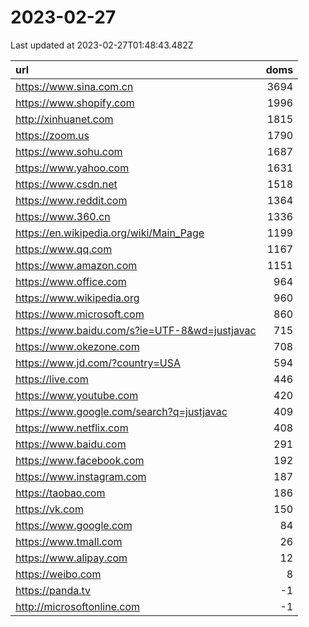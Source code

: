 # 2023-02-27

<!-- BEGIN -->
Last updated at 2023-02-27T01:48:43.482Z

url | doms
:- | -:
https://www.sina.com.cn | 3694
https://www.shopify.com | 1996
http://xinhuanet.com | 1815
https://zoom.us | 1790
https://www.sohu.com | 1687
https://www.yahoo.com | 1631
https://www.csdn.net | 1518
https://www.reddit.com | 1364
https://www.360.cn | 1336
https://en.wikipedia.org/wiki/Main_Page | 1199
https://www.qq.com | 1167
https://www.amazon.com | 1151
https://www.office.com | 964
https://www.wikipedia.org | 960
https://www.microsoft.com | 860
https://www.baidu.com/s?ie=UTF-8&wd=justjavac | 715
https://www.okezone.com | 708
https://www.jd.com/?country=USA | 594
https://live.com | 446
https://www.youtube.com | 420
https://www.google.com/search?q=justjavac | 409
https://www.netflix.com | 408
https://www.baidu.com | 291
https://www.facebook.com | 192
https://www.instagram.com | 187
https://taobao.com | 186
https://vk.com | 150
https://www.google.com | 84
https://www.tmall.com | 26
https://www.alipay.com | 12
https://weibo.com | 8
https://panda.tv | -1
http://microsoftonline.com | -1
<!-- END -->

